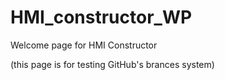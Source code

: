 # HMI_constructor_WP
Welcome page for HMI Constructor

(this page is for testing GitHub's brances system)
